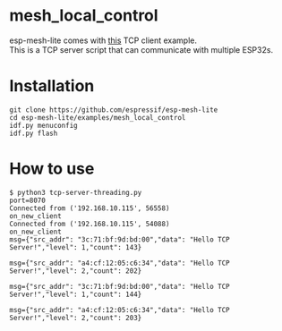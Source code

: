 # mesh_local_control
esp-mesh-lite comes with [this](https://github.com/espressif/esp-mesh-lite/tree/master/examples/mesh_local_control) TCP client example.   
This is a TCP server script that can communicate with multiple ESP32s.

# Installation

```
git clone https://github.com/espressif/esp-mesh-lite
cd esp-mesh-lite/examples/mesh_local_control
idf.py menuconfig
idf.py flash
```


# How to use
```
$ python3 tcp-server-threading.py
port=8070
Connected from ('192.168.10.115', 56558)
on_new_client
Connected from ('192.168.10.115', 54088)
on_new_client
msg={"src_addr": "3c:71:bf:9d:bd:00","data": "Hello TCP Server!","level": 1,"count": 143}

msg={"src_addr": "a4:cf:12:05:c6:34","data": "Hello TCP Server!","level": 2,"count": 202}

msg={"src_addr": "3c:71:bf:9d:bd:00","data": "Hello TCP Server!","level": 1,"count": 144}

msg={"src_addr": "a4:cf:12:05:c6:34","data": "Hello TCP Server!","level": 2,"count": 203}
```

